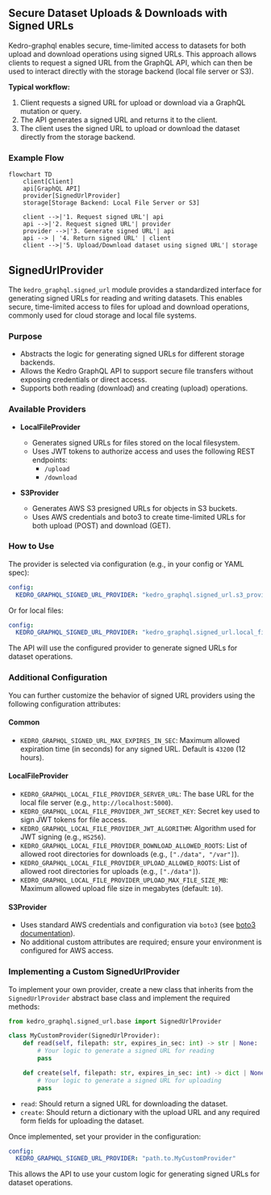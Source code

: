 ## Secure Dataset Uploads & Downloads with Signed URLs

Kedro-graphql enables secure, time-limited access to datasets for both upload and download operations using signed URLs. This approach allows clients to request a signed URL from the GraphQL API, which can then be used to interact directly with the storage backend (local file server or S3).

**Typical workflow:**

1. Client requests a signed URL for upload or download via a GraphQL mutation or query.
2. The API generates a signed URL and returns it to the client.
3. The client uses the signed URL to upload or download the dataset directly from the storage backend.

### Example Flow

```mermaid
flowchart TD
    client[Client]
    api[GraphQL API]
    provider[SignedUrlProvider]
    storage[Storage Backend: Local File Server or S3]

    client -->|'1. Request signed URL'| api
    api -->|'2. Request signed URL'| provider
    provider -->|'3. Generate signed URL'| api
    api --> | '4. Return signed URL' | client
    client -->|'5. Upload/Download dataset using signed URL'| storage
```
## SignedUrlProvider

The `kedro_graphql.signed_url` module provides a standardized interface for generating signed URLs for reading and writing datasets. This enables secure, time-limited access to files for upload and download operations, commonly used for cloud storage and local file systems.

### Purpose

- Abstracts the logic for generating signed URLs for different storage backends.
- Allows the Kedro GraphQL API to support secure file transfers without exposing credentials or direct access.
- Supports both reading (download) and creating (upload) operations.



### Available Providers

- **LocalFileProvider**
    - Generates signed URLs for files stored on the local filesystem.
    - Uses JWT tokens to authorize access and uses the following REST endpoints:
        - `/upload`
        - `/download`


- **S3Provider**
    - Generates AWS S3 presigned URLs for objects in S3 buckets.
    - Uses AWS credentials and boto3 to create time-limited URLs for both upload (POST) and download (GET).

### How to Use

The provider is selected via configuration (e.g., in your config or YAML spec):

```yaml
config:
  KEDRO_GRAPHQL_SIGNED_URL_PROVIDER: "kedro_graphql.signed_url.s3_provider.S3Provider"
```

Or for local files:

```yaml
config:
  KEDRO_GRAPHQL_SIGNED_URL_PROVIDER: "kedro_graphql.signed_url.local_file_provider.LocalFileProvider"
```

The API will use the configured provider to generate signed URLs for dataset operations.

### Additional Configuration

You can further customize the behavior of signed URL providers using the following configuration attributes:

#### Common
- `KEDRO_GRAPHQL_SIGNED_URL_MAX_EXPIRES_IN_SEC`: Maximum allowed expiration time (in seconds) for any signed URL. Default is `43200` (12 hours).

#### LocalFileProvider
- `KEDRO_GRAPHQL_LOCAL_FILE_PROVIDER_SERVER_URL`: The base URL for the local file server (e.g., `http://localhost:5000`).
- `KEDRO_GRAPHQL_LOCAL_FILE_PROVIDER_JWT_SECRET_KEY`: Secret key used to sign JWT tokens for file access.
- `KEDRO_GRAPHQL_LOCAL_FILE_PROVIDER_JWT_ALGORITHM`: Algorithm used for JWT signing (e.g., `HS256`).
- `KEDRO_GRAPHQL_LOCAL_FILE_PROVIDER_DOWNLOAD_ALLOWED_ROOTS`: List of allowed root directories for downloads (e.g., `["./data", "/var"]`).
- `KEDRO_GRAPHQL_LOCAL_FILE_PROVIDER_UPLOAD_ALLOWED_ROOTS`: List of allowed root directories for uploads (e.g., `["./data"]`).
- `KEDRO_GRAPHQL_LOCAL_FILE_PROVIDER_UPLOAD_MAX_FILE_SIZE_MB`: Maximum allowed upload file size in megabytes (default: `10`).

#### S3Provider
- Uses standard AWS credentials and configuration via `boto3` (see [boto3 documentation](https://boto3.amazonaws.com/v1/documentation/api/latest/index.html)).
- No additional custom attributes are required; ensure your environment is configured for AWS access.


### Implementing a Custom SignedUrlProvider

To implement your own provider, create a new class that inherits from the `SignedUrlProvider` abstract base class and implement the required methods:

```python
from kedro_graphql.signed_url.base import SignedUrlProvider

class MyCustomProvider(SignedUrlProvider):
    def read(self, filepath: str, expires_in_sec: int) -> str | None:
        # Your logic to generate a signed URL for reading
        pass

    def create(self, filepath: str, expires_in_sec: int) -> dict | None:
        # Your logic to generate a signed URL for uploading
        pass
```

- `read`: Should return a signed URL for downloading the dataset.
- `create`: Should return a dictionary with the upload URL and any required form fields for uploading the dataset.

Once implemented, set your provider in the configuration:

```yaml
config:
  KEDRO_GRAPHQL_SIGNED_URL_PROVIDER: "path.to.MyCustomProvider"
```

This allows the API to use your custom logic for generating signed URLs for dataset operations.

